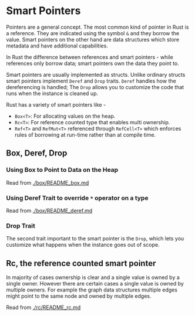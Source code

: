 # Smart Pointers

Pointers are a general concept. The most common kind of pointer in Rust is a reference. They are indicated using the symbol `&` and they borrow the value. Smart pointers on the other hand are data structures which store metadata and have additional capabilities. 

In Rust the difference between references and smart pointers - while references only borrow data; smart pointers own the data they point to.

Smart pointers are usually implemented as structs. Unlike ordinary structs smart pointers implement `Deref` and `Drop` traits. `Deref` handles how the dereferencing is handled; The `Drop` allows you to customize the code that runs when the instance is cleaned up.

Rust has a variety of smart pointers like -

- `Box<T>`: For allocating values on the heap.
- `Rc<T>`: For reference counted type that enables multi ownership.
- `Ref<T>` and `RefMut<T>` referenced through `RefCell<T>` which enforces rules of borrowing at run-time rather than at compile time.


## Box, Deref, Drop

### Using Box<T> to Point to Data on the Heap

Read from [./box/README_box.md](./box/README_box.md)

### Using Deref Trait to override `*` operator on a type

Read from [./box/README_deref.md](./box/README_deref.md)

### Drop Trait

The second trait important to the smart pointer is the `Drop`, which lets you customize what happens when the instance goes out of scope.

## Rc<T>, the reference counted smart pointer

In majority of cases ownership is clear and a single value is owned by a single owner. However there are certain cases a single value is owned by multiple owners. For example the graph data structures multiple edges might point to the same node and owned by multiple edges.

Read from [./rc/README_rc.md](./rc/README_rc.md)
